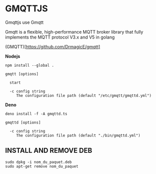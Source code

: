 # GMQTTJS

Gmqttjs use Gmqtt

Gmqtt is a flexible, high-performance MQTT broker library that fully implements the MQTT protocol V3.x and V5 in golang

(GMQTT)[https://github.com/DrmagicE/gmqtt]

**Nodejs**

```
npm install --global .
```

```
gmqtt [options]

  start

  -c config string
     The configuration file path (default "/etc/gmqtt/gmqttd.yml")

```

**Deno**

```
deno install -f -A gmqttd.ts
```

```
gmqttd [options]

  -c config string
     The configuration file path (default "./bin/gmqttd.yml")

```

## INSTALL AND REMOVE DEB

```
sudo dpkg -i nom_du_paquet.deb
sudo apt-get remove nom_du_paquet
```
